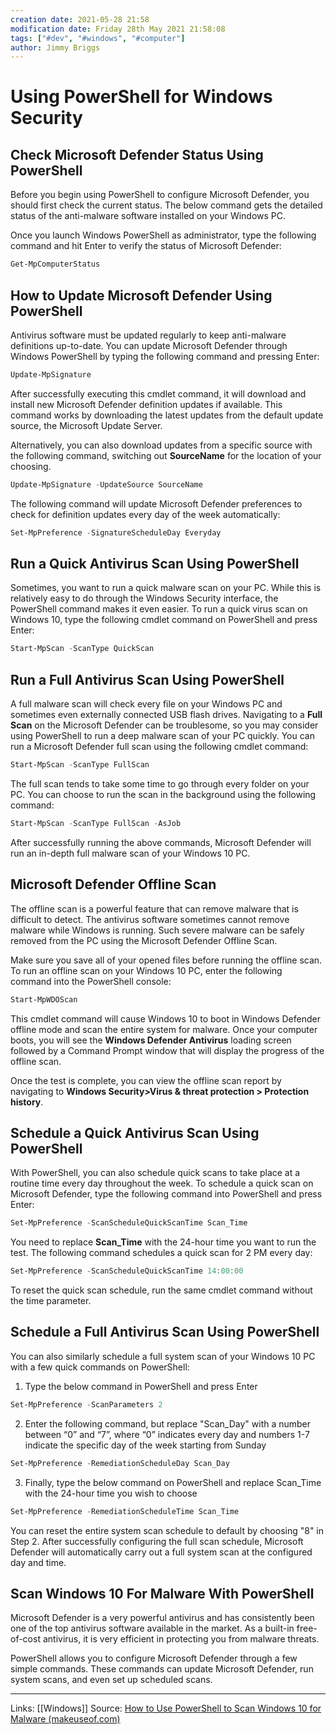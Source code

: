 ```yaml
---
creation date: 2021-05-28 21:58
modification date: Friday 28th May 2021 21:58:08
tags: ["#dev", "#windows", "#computer"]
author: Jimmy Briggs
---
```


# Using PowerShell for Windows Security

## Check Microsoft Defender Status Using PowerShell

Before you begin using PowerShell to configure Microsoft Defender, you should first check the current status. The below command gets the detailed status of the anti-malware software installed on your Windows PC.

Once you launch Windows PowerShell as administrator, type the following command and hit Enter to verify the status of Microsoft Defender:

```powershell
Get-MpComputerStatus
```

## How to Update Microsoft Defender Using PowerShell

Antivirus software must be updated regularly to keep anti-malware definitions up-to-date. You can update Microsoft Defender through Windows PowerShell by typing the following command and pressing Enter:

```powershell
Update-MpSignature
```

After successfully executing this cmdlet command, it will download and install new Microsoft Defender definition updates if available. This command works by downloading the latest updates from the default update source, the Microsoft Update Server.

Alternatively, you can also download updates from a specific source with the following command, switching out **SourceName** for the location of your choosing.

```powershell
Update-MpSignature -UpdateSource SourceName
```

The following command will update Microsoft Defender preferences to check for definition updates every day of the week automatically:

```powershell
Set-MpPreference -SignatureScheduleDay Everyday
```

## Run a Quick Antivirus Scan Using PowerShell

Sometimes, you want to run a quick malware scan on your PC. While this is relatively easy to do through the Windows Security interface, the PowerShell command makes it even easier. To run a quick virus scan on Windows 10, type the following cmdlet command on PowerShell and press Enter:

```powershell
Start-MpScan -ScanType QuickScan
```

## Run a Full Antivirus Scan Using PowerShell

A full malware scan will check every file on your Windows PC and sometimes even externally connected USB flash drives. Navigating to a **Full Scan** on the Microsoft Defender can be troublesome, so you may consider using PowerShell to run a deep malware scan of your PC quickly. You can run a Microsoft Defender full scan using the following cmdlet command:

```powershell
Start-MpScan -ScanType FullScan
```

The full scan tends to take some time to go through every folder on your PC. You can choose to run the scan in the background using the following command:

```powershell
Start-MpScan -ScanType FullScan -AsJob
```

After successfully running the above commands, Microsoft Defender will run an in-depth full malware scan of your Windows 10 PC.

## Microsoft Defender Offline Scan

The offline scan is a powerful feature that can remove malware that is difficult to detect. The antivirus software sometimes cannot remove malware while Windows is running. Such severe malware can be safely removed from the PC using the Microsoft Defender Offline Scan.

Make sure you save all of your opened files before running the offline scan. To run an offline scan on your Windows 10 PC, enter the following command into the PowerShell console:

```powershell
Start-MpWDOScan
```

This cmdlet command will cause Windows 10 to boot in Windows Defender offline mode and scan the entire system for malware. Once your computer boots, you will see the **Windows Defender Antivirus** loading screen followed by a Command Prompt window that will display the progress of the offline scan.

Once the test is complete, you can view the offline scan report by navigating to **Windows Security>Virus & threat protection > Protection history**.

## Schedule a Quick Antivirus Scan Using PowerShell

With PowerShell, you can also schedule quick scans to take place at a routine time every day throughout the week. To schedule a quick scan on Microsoft Defender, type the following command into PowerShell and press Enter:

```powershell
Set-MpPreference -ScanScheduleQuickScanTime Scan_Time
```

You need to replace **Scan\_Time** with the 24-hour time you want to run the test. The following command schedules a quick scan for 2 PM every day:

```powershell
Set-MpPreference -ScanScheduleQuickScanTime 14:00:00
```

To reset the quick scan schedule, run the same cmdlet command without the time parameter.

## Schedule a Full Antivirus Scan Using PowerShell

You can also similarly schedule a full system scan of your Windows 10 PC with a few quick commands on PowerShell:

1.  Type the below command in PowerShell and press Enter
    
```powershell
Set-MpPreference -ScanParameters 2
```
    
2.  Enter the following command, but replace "Scan\_Day" with a number between “0” and “7”, where “0” indicates every day and numbers 1-7 indicate the specific day of the week starting from Sunday
    
```powershell
Set-MpPreference -RemediationScheduleDay Scan_Day
```
    
3.  Finally, type the below command on PowerShell and replace Scan\_Time with the 24-hour time you wish to choose
    
```powershell
Set-MpPreference -RemediationScheduleTime Scan_Time
```

You can reset the entire system scan schedule to default by choosing "8" in Step 2. After successfully configuring the full scan schedule, Microsoft Defender will automatically carry out a full system scan at the configured day and time.

## Scan Windows 10 For Malware With PowerShell

Microsoft Defender is a very powerful antivirus and has consistently been one of the top antivirus software available in the market. As a built-in free-of-cost antivirus, it is very efficient in protecting you from malware threats.

PowerShell allows you to configure Microsoft Defender through a few simple commands. These commands can update Microsoft Defender, run system scans, and even set up scheduled scans.

***
Links: [[Windows]]
Source: [How to Use PowerShell to Scan Windows 10 for Malware (makeuseof.com)](https://www.makeuseof.com/how-to-use-powershell-to-scan-windows-10-for-malware/)

